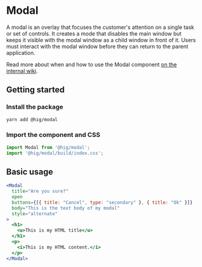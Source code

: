 # Modal

A modal is an overlay that focuses the customer's attention on a single task or set of controls. It creates a mode that disables the main window but keeps it visible with the modal window as a child window in front of it. Users must interact with the modal window before they can return to the parent application.

Read more about when and how to use the Modal component [on the internal wiki](https://hig.autodesk.com/web/components/modal-shells).

## Getting started

### Install the package

```bash
yarn add @hig/modal
```

### Import the component and CSS

```js
import Modal from '@hig/modal';
import '@hig/modal/build/index.css';
```

## Basic usage

```jsx
<Modal
  title="Are you sure?"
  open
  buttons={[{ title: "Cancel", type: "secondary" }, { title: "Ok" }]}
  body="This is the text body of my modal"
  style="alternate"
>
  <h1>
    <u>This is my HTML title</u>
  </h1>
  <p>
    <i>This is my HTML content.</i>
  </p>
</Modal>
```

